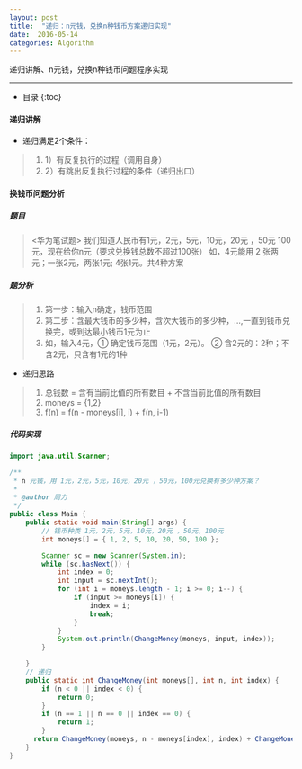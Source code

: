 ```yaml
---
layout: post
title:  "递归：n元钱，兑换n种钱币方案递归实现"
date:  2016-05-14
categories: Algorithm
---
```


递归讲解、n元钱，兑换n种钱币问题程序实现

---

- 目录
{:toc}

#### 递归讲解

- 递归满足2个条件：

> 1. 1）有反复执行的过程（调用自身）
> 2. 2）有跳出反复执行过程的条件（递归出口）

#### 换钱币问题分析

##### 题目

> <华为笔试题>
> 我们知道人民币有1元，2元，5元，10元，20元 ，50元 100元，现在给你n元（要求兑换钱总数不超过100张）
> 如，4元能用 2 张两元；一张2元，两张1元; 4张1元。共4种方案


##### 题分析

> 1. 第一步：输入n确定，钱币范围 
> 2. 第二步：含最大钱币的多少种，含次大钱币的多少种，...,一直到钱币兑换完，或到达最小钱币1元为止 
> 3. 如，输入4元，① 确定钱币范围（1元，2元）。 ② 含2元的：2种；不含2元，只含有1元的1种

- 递归思路

>  1. 总钱数 = 含有当前比值的所有数目 + 不含当前比值的所有数目
>  2. moneys = {1,2}
>  3. f(n) = f(n - moneys[i], i) + f(n, i-1)

##### 代码实现

```java
import java.util.Scanner;

/**
 * n 元钱，用 1元，2元，5元，10元，20元 ，50元，100元兑换有多少种方案？
 * 
 * @author 周力
 */
public class Main {
	public static void main(String[] args) {
		// 钱币种类 1元，2元，5元，10元，20元 ，50元，100元
		int moneys[] = { 1, 2, 5, 10, 20, 50, 100 };

		Scanner sc = new Scanner(System.in);
		while (sc.hasNext()) {
			int index = 0;
			int input = sc.nextInt();
			for (int i = moneys.length - 1; i >= 0; i--) {
				if (input >= moneys[i]) {
					index = i;
					break;
				}
			}
			System.out.println(ChangeMoney(moneys, input, index));
		}

	}
	// 递归
	public static int ChangeMoney(int moneys[], int n, int index) {
		if (n < 0 || index < 0) {
			return 0;
		}
		if (n == 1 || n == 0 || index == 0) {
			return 1;
		}
	  return ChangeMoney(moneys, n - moneys[index], index) + ChangeMoney(moneys, n, index - 1);
	}
}
```
